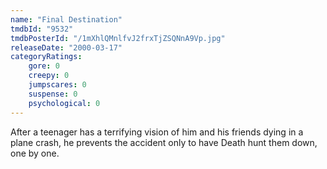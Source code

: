 ```yaml
---
name: "Final Destination"
tmdbId: "9532"
tmdbPosterId: "/1mXhlQMnlfvJ2frxTjZSQNnA9Vp.jpg"
releaseDate: "2000-03-17"
categoryRatings:
    gore: 0
    creepy: 0
    jumpscares: 0
    suspense: 0
    psychological: 0
---
```

After a teenager has a terrifying vision of him and his friends dying in a plane crash, he prevents the accident only to have Death hunt them down, one by one.
